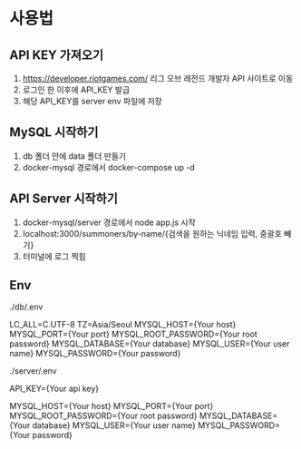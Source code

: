 # 사용법
## API KEY 가져오기
1. https://developer.riotgames.com/ 리그 오브 레전드 개발자 API 사이트로 이동 
2. 로그인 한 이후에 API_KEY 발급
3. 해당 API_KEY를 server env 파일에 저장

## MySQL 시작하기
1. db 폴더 안에 data 폴더 만들기
2. docker-mysql 경로에서 docker-compose up -d

## API Server 시작하기
1. docker-mysql/server 경로에서 node app.js 시작
2. localhost:3000/summoners/by-name/{검색을 원하는 닉네임 입력, 중괄호 빼기}
3. 터미널에 로그 찍힘

## Env

./db/.env

LC_ALL=C.UTF-8
TZ=Asia/Seoul
MYSQL_HOST={Your host}
MYSQL_PORT={Your port}
MYSQL_ROOT_PASSWORD={Your root password}
MYSQL_DATABASE={Your database}
MYSQL_USER={Your user name}
MYSQL_PASSWORD={Your password}

./server/.env

API_KEY={Your api key}

MYSQL_HOST={Your host}
MYSQL_PORT={Your port}
MYSQL_ROOT_PASSWORD={Your root password}
MYSQL_DATABASE={Your database}
MYSQL_USER={Your user name}
MYSQL_PASSWORD={Your password}
